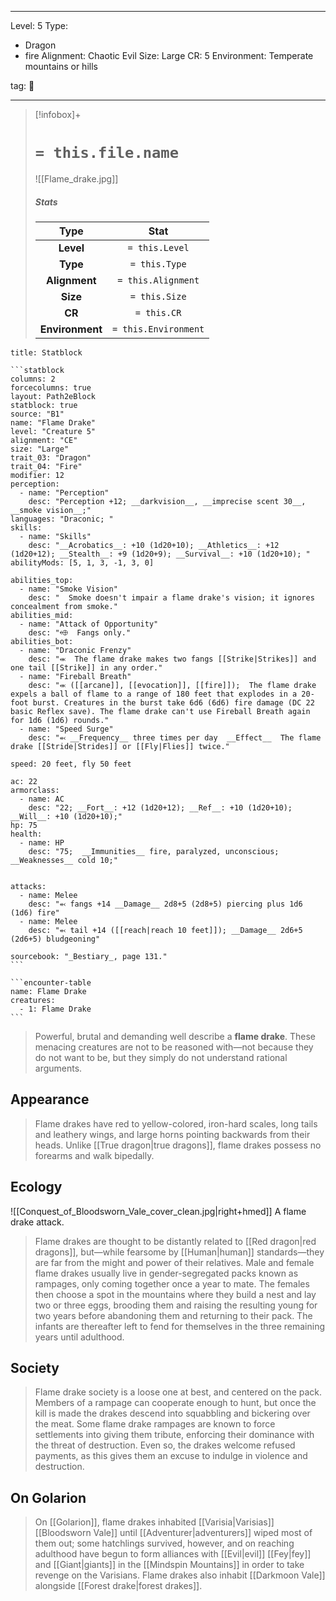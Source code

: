 
---


Level: 5
Type:
- Dragon
- fire
Alignment: Chaotic Evil
Size: Large
CR: 5
Environment: Temperate mountains or hills


tag: 👹

---

> [!infobox]+
> #  `= this.file.name`
> ![[Flame_drake.jpg]]
> ##### Stats
> Type | Stat |
> :---:|:---:|
> **Level** | `= this.Level` |
> **Type** | `= this.Type` |
> **Alignment** | `= this.Alignment` |
> **Size** | `= this.Size` |
> **CR** | `= this.CR` |
> **Environment** | `= this.Environment` |




````ad-info
title: Statblock

```statblock
columns: 2
forcecolumns: true
layout: Path2eBlock
statblock: true
source: "B1"
name: "Flame Drake"
level: "Creature 5"
alignment: "CE"
size: "Large"
trait_03: "Dragon"
trait_04: "Fire"
modifier: 12
perception:
  - name: "Perception"
    desc: "Perception +12; __darkvision__, __imprecise scent 30__, __smoke vision__;"
languages: "Draconic; "
skills:
  - name: "Skills"
    desc: "__Acrobatics__: +10 (1d20+10); __Athletics__: +12 (1d20+12); __Stealth__: +9 (1d20+9); __Survival__: +10 (1d20+10); "
abilityMods: [5, 1, 3, -1, 3, 0]

abilities_top:
  - name: "Smoke Vision"
    desc: "  Smoke doesn't impair a flame drake's vision; it ignores concealment from smoke."
abilities_mid:
  - name: "Attack of Opportunity"
    desc: "⬲  Fangs only."
abilities_bot:
  - name: "Draconic Frenzy"
    desc: "⬺  The flame drake makes two fangs [[Strike|Strikes]] and one tail [[Strike]] in any order."
  - name: "Fireball Breath"
    desc: "⬺ ([[arcane]], [[evocation]], [[fire]]);  The flame drake expels a ball of flame to a range of 180 feet that explodes in a 20-foot burst. Creatures in the burst take 6d6 (6d6) fire damage (DC 22 basic Reflex save). The flame drake can't use Fireball Breath again for 1d6 (1d6) rounds."
  - name: "Speed Surge"
    desc: "⬻ __Frequency__ three times per day  __Effect__  The flame drake [[Stride|Strides]] or [[Fly|Flies]] twice."

speed: 20 feet, fly 50 feet

ac: 22
armorclass:
  - name: AC
    desc: "22; __Fort__: +12 (1d20+12); __Ref__: +10 (1d20+10); __Will__: +10 (1d20+10);"
hp: 75
health:
  - name: HP
    desc: "75;  __Immunities__ fire, paralyzed, unconscious; __Weaknesses__ cold 10;"


attacks:
  - name: Melee
    desc: "⬻ fangs +14 __Damage__ 2d8+5 (2d8+5) piercing plus 1d6 (1d6) fire"
  - name: Melee
    desc: "⬻ tail +14 ([[reach|reach 10 feet]]); __Damage__ 2d6+5 (2d6+5) bludgeoning"

sourcebook: "_Bestiary_, page 131."
```

```encounter-table
name: Flame Drake
creatures:
  - 1: Flame Drake
```

````



> Powerful, brutal and demanding well describe a **flame drake**. These menacing creatures are not to be reasoned with—not because they do not want to be, but they simply do not understand rational arguments.



## Appearance

> Flame drakes have red to yellow-colored, iron-hard scales, long tails and leathery wings, and large horns pointing backwards from their heads. Unlike [[True dragon|true dragons]], flame drakes possess no forearms and walk bipedally.


## Ecology

![[Conquest_of_Bloodsworn_Vale_cover_clean.jpg|right+hmed]] 
 A flame drake attack.
> Flame drakes are thought to be distantly related to [[Red dragon|red dragons]], but—while fearsome by [[Human|human]] standards—they are far from the might and power of their relatives.
> Male and female flame drakes usually live in gender-segregated packs known as rampages, only coming together once a year to mate. The females then choose a spot in the mountains where they build a nest and lay two or three eggs, brooding them and raising the resulting young for two years before abandoning them and returning to their pack. The infants are thereafter left to fend for themselves in the three remaining years until adulthood.


## Society

> Flame drake society is a loose one at best, and centered on the pack. Members of a rampage can cooperate enough to hunt, but once the kill is made the drakes descend into squabbling and bickering over the meat. Some flame drake rampages are known to force settlements into giving them tribute, enforcing their dominance with the threat of destruction. Even so, the drakes welcome refused payments, as this gives them an excuse to indulge in violence and destruction.


## On Golarion

> On [[Golarion]], flame drakes inhabited [[Varisia|Varisias]] [[Bloodsworn Vale]] until [[Adventurer|adventurers]] wiped most of them out; some hatchlings survived, however, and on reaching adulthood have begun to form alliances with [[Evil|evil]] [[Fey|fey]] and [[Giant|giants]] in the [[Mindspin Mountains]] in order to take revenge on the Varisians. Flame drakes also inhabit [[Darkmoon Vale]] alongside [[Forest drake|forest drakes]].










